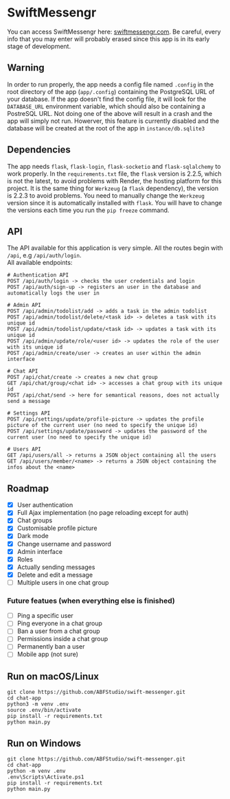 # SwiftMessengr

You can access SwiftMessengr here: [swiftmessengr.com](swiftmessengr.com). Be careful, every info that you may enter will probably erased since this app is in its early stage of development.

## Warning
In order to run properly, the app needs a config file named `.config` in the root directory of the app (`app/.config`) containing the PostgreSQL URL of your database. If the app doesn't find the config file, it will look for the `DATABASE_URL` environment variable, which should also be containing a PostreSQL URL. Not doing one of the above will result in a crash and the app will simply not run. Howerver, this feature is currently disabled and the database will be created at the root of the app in `instance/db.sqlite3`

## Dependencies
The app needs `flask`, `flask-login`, `flask-socketio` and `flask-sqlalchemy` to work properly. In the `requirements.txt` file, the `flask` version is 2.2.5, which is not the latest, to avoid problems with Render, the hosting platform for this project. It is the same thing for `Werkzeug` (a `flask` dependency), the version is 2.2.3 to avoid problems. You need to manually change the `Werkzeug` version since it is automatically installed with `flask`. You will have to change the versions each time you run the `pip freeze` command.

## API
The API available for this application is very simple. All the routes begin with `/api`, e.g `/api/auth/login`.  
All available endpoints:  
```
# Authentication API
POST /api/auth/login -> checks the user credentials and login
POST /api/auth/sign-up -> registers an user in the database and automatically logs the user in

# Admin API
POST /api/admin/todolist/add -> adds a task in the admin todolist
POST /api/admin/todolist/delete/<task id> -> deletes a task with its unique id
POST /api/admin/todolist/update/<task id> -> updates a task with its unique id
POST /api/admin/update/role/<user id> -> updates the role of the user with its unique id
POST /api/admin/create/user -> creates an user within the admin interface

# Chat API
POST /api/chat/create -> creates a new chat group
GET /api/chat/group/<chat id> -> accesses a chat group with its unique id
POST /api/chat/send -> here for semantical reasons, does not actually send a message

# Settings API
POST /api/settings/update/profile-picture -> updates the profile picture of the current user (no need to specify the unique id)
POST /api/settings/update/password -> updates the password of the current user (no need to specify the unique id)

# Users API
GET /api/users/all -> returns a JSON object containing all the users
GET /api/users/member/<name> -> returns a JSON object containing the infos about the <name>
```

## Roadmap
- [x] User authentication  
- [x] Full Ajax implementation (no page reloading except for auth)  
- [x] Chat groups  
- [x] Customisable profile picture  
- [x] Dark mode  
- [x] Change username and password  
- [x] Admin interface  
- [x] Roles  
- [x] Actually sending messages  
- [x] Delete and edit a message  
- [ ] Multiple users in one chat group  

### Future featues (when everything else is finished)
- [ ] Ping a specific user  
- [ ] Ping everyone in a chat group  
- [ ] Ban a user from a chat group  
- [ ] Permissions inside a chat group  
- [ ] Permanently ban a user  
- [ ] Mobile app (not sure)

## Run on macOS/Linux
```console
git clone https://github.com/ABFStudio/swift-messenger.git
cd chat-app
python3 -m venv .env
source .env/bin/activate
pip install -r requirements.txt
python main.py
```

## Run on Windows
```console
git clone https://github.com/ABFStudio/swift-messenger.git
cd chat-app
python -m venv .env
.env\Scripts\Activate.ps1
pip install -r requirements.txt
python main.py
```